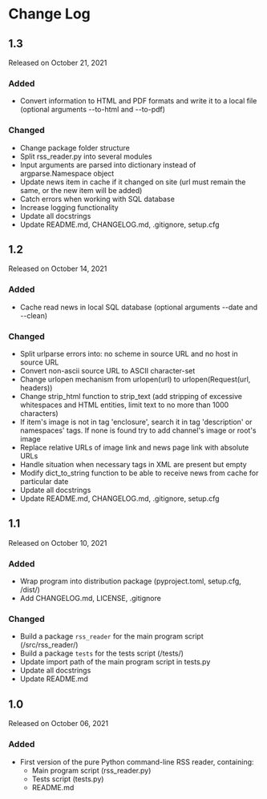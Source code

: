 # Change Log


## 1.3

Released on October 21, 2021

### Added

* Convert information to HTML and PDF formats and write it to a local file (optional arguments --to-html and --to-pdf)

### Changed

* Change package folder structure 
* Split rss_reader.py into several modules
* Input arguments are parsed into dictionary instead of argparse.Namespace object
* Update news item in cache if it changed on site (url must remain the same, or the new item will be added)
* Catch errors when working with SQL database
* Increase logging functionality
* Update all docstrings
* Update README.md, CHANGELOG.md, .gitignore, setup.cfg


## 1.2

Released on October 14, 2021

### Added

* Cache read news in local SQL database (optional arguments --date and --clean)

### Changed

* Split urlparse errors into: no scheme in source URL and no host in source URL 
* Convert non-ascii source URL to ASCII character-set
* Change urlopen mechanism from urlopen(url) to urlopen(Request(url, headers))
* Change strip_html function to strip_text (add stripping of excessive whitespaces and HTML entities, limit text to no more than 1000 characters)
* If item's image is not in tag 'enclosure', search it in tag 'description' or namespaces' tags. If none is found try to add channel's image or root's image
* Replace relative URLs of image link and news page link with absolute URLs
* Handle situation when necessary tags in XML are present but empty 
* Modify dict_to_string function to be able to receive news from cache for particular date
* Update all docstrings
* Update README.md, CHANGELOG.md, .gitignore, setup.cfg


## 1.1

Released on October 10, 2021

### Added

* Wrap program into distribution package (pyproject.toml, setup.cfg, /dist/)
* Add CHANGELOG.md, LICENSE, .gitignore

### Changed

* Build a package `rss_reader` for the main program script (/src/rss_reader/)
* Build a package `tests` for the tests script (/tests/)
* Update import path of the main program script in tests.py
* Update all docstrings
* Update README.md


## 1.0

Released on October 06, 2021

### Added

* First version of the pure Python command-line RSS reader, containing:
	- Main program script (rss_reader.py)
	- Tests script (tests.py)
	- README.md